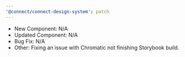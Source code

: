 ```yaml
---
'@connect/connect-design-system': patch
---
```


- New Component: N/A
- Updated Component: N/A
- Bug Fix: N/A
- Other: Fixing an issue with Chromatic not finishing Storybook build.
